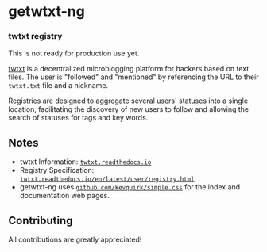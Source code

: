 # getwtxt-ng

### twtxt registry

This is not ready for production use yet.

[twtxt](https://github.com/buckket/twtxt) is a decentralized microblogging platform
for hackers based on text files. The user is "followed" and "mentioned" by referencing
the URL to their `twtxt.txt` file and a nickname.

Registries are designed to aggregate several users' statuses into a single location,
facilitating the discovery of new users to follow and allowing the search of statuses
for tags and key words.

## Notes
* twtxt Information: [`twtxt.readthedocs.io`](https://twtxt.readthedocs.io)
* Registry Specification: [`twtxt.readthedocs.io/en/latest/user/registry.html`](https://twtxt.readthedocs.io/en/latest/user/registry.html)
* getwtxt-ng uses [`github.com/kevquirk/simple.css`](https://github.com/kevquirk/simple.css) for the index and documentation web pages.

## Contributing
All contributions are greatly appreciated!
